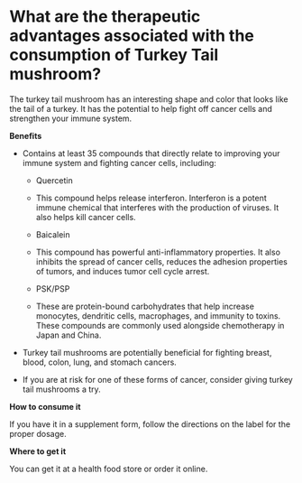 # What are the therapeutic advantages associated with the consumption of Turkey Tail mushroom?

The turkey tail mushroom has an interesting shape and color that looks like the tail of a turkey. It has the potential to help fight off cancer cells and strengthen your immune system.

**Benefits**

- Contains at least 35 compounds that directly relate to improving your immune system and fighting cancer cells, including:

    - Quercetin

    - This compound helps release interferon. Interferon is a potent immune chemical that interferes with the production of viruses. It also helps kill cancer cells.

    - Baicalein

    - This compound has powerful anti-inflammatory properties. It also inhibits the spread of cancer cells, reduces the adhesion properties of tumors, and induces tumor cell cycle arrest.

    - PSK/PSP

    - These are protein-bound carbohydrates that help increase monocytes, dendritic cells, macrophages, and immunity to toxins. These compounds are commonly used alongside chemotherapy in Japan and China.

- Turkey tail mushrooms are potentially beneficial for fighting breast, blood, colon, lung, and stomach cancers.

- If you are at risk for one of these forms of cancer, consider giving turkey tail mushrooms a try.

**How to consume it**

If you have it in a supplement form, follow the directions on the label for the proper dosage.

**Where to get it**

You can get it at a health food store or order it online.